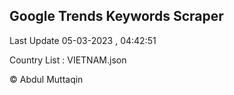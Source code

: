 

## Google Trends Keywords Scraper 
 
Last Update 05-03-2023 , 04:42:51

Country List :
VIETNAM.json



© Abdul Muttaqin 
